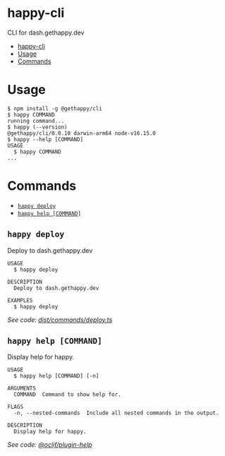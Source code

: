 # happy-cli

CLI for dash.gethappy.dev

<!-- toc -->
* [happy-cli](#happy-cli)
* [Usage](#usage)
* [Commands](#commands)
<!-- tocstop -->

# Usage

<!-- usage -->
```sh-session
$ npm install -g @gethappy/cli
$ happy COMMAND
running command...
$ happy (--version)
@gethappy/cli/0.0.10 darwin-arm64 node-v16.15.0
$ happy --help [COMMAND]
USAGE
  $ happy COMMAND
...
```
<!-- usagestop -->

# Commands

<!-- commands -->
* [`happy deploy`](#happy-deploy)
* [`happy help [COMMAND]`](#happy-help-command)

## `happy deploy`

Deploy to dash.gethappy.dev

```
USAGE
  $ happy deploy

DESCRIPTION
  Deploy to dash.gethappy.dev

EXAMPLES
  $ happy deploy
```

_See code: [dist/commands/deploy.ts](https://github.com/dphuang2/happy-cli/blob/v0.0.10/dist/commands/deploy.ts)_

## `happy help [COMMAND]`

Display help for happy.

```
USAGE
  $ happy help [COMMAND] [-n]

ARGUMENTS
  COMMAND  Command to show help for.

FLAGS
  -n, --nested-commands  Include all nested commands in the output.

DESCRIPTION
  Display help for happy.
```

_See code: [@oclif/plugin-help](https://github.com/oclif/plugin-help/blob/v5.1.16/src/commands/help.ts)_
<!-- commandsstop -->
